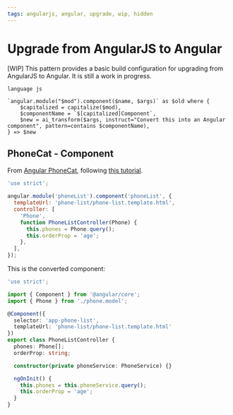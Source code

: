 ```yaml
---
tags: angularjs, angular, upgrade, wip, hidden
---
```


# Upgrade from AngularJS to Angular

[WIP] This pattern provides a basic build configuration for upgrading from AngularJS to Angular. It is still a work in progress.

```grit
language js

`angular.module("$mod").component($name, $args)` as $old where {
    $capitalized = capitalize($mod),
    $componentName = `$[capitalized]Component`,
    $new = ai_transform($args, instruct="Convert this into an Angular component", pattern=contains $componentName),
} => $new
```

## PhoneCat - Component

From [Angular PhoneCat](https://github.com/angular/angular-phonecat), following [this tutorial](https://angular.io/guide/upgrade#upgrading-components).

```js
'use strict';

angular.module('phoneList').component('phoneList', {
  templateUrl: 'phone-list/phone-list.template.html',
  controller: [
    'Phone',
    function PhoneListController(Phone) {
      this.phones = Phone.query();
      this.orderProp = 'age';
    },
  ],
});
```

This is the converted component:

```ts
'use strict';

import { Component } from '@angular/core';
import { Phone } from './phone.model';

@Component({
  selector: 'app-phone-list',
  templateUrl: 'phone-list/phone-list.template.html'
})
export class PhoneListController {
  phones: Phone[];
  orderProp: string;

  constructor(private phoneService: PhoneService) {}

  ngOnInit() {
    this.phones = this.phoneService.query();
    this.orderProp = 'age';
  }
}
```
